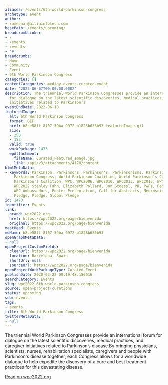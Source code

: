 ```yaml
---
aliases: /events/6th-world-parkinson-congress
archetype: event
author:
- rameena @aitiainfotech.com
basePath: /events/upcoming/
breadcrumbLinks:
- /
- /events
- /events
- '#'
breadcrumbs:
- Home
- Community
- Event
- 6th World Parkinson Congress
categories: []
contentCategories: medigy-events-curated-event
date: '2022-06-07T00:00:00.000Z'
description: The triennial World Parkinson Congresses provide an international forum
  for dialogue on the latest scientific discoveries, medical practices, and caregiver
  initiatives related to Parkinson’s
eventEndDate: 2022-06-10
featuredImage:
  alt: 6th World Parkinson Congress
  format: GIF
  href: b8ce58ff-8107-59ba-9972-b1828b636b93-featuredImage.gif
  size:
  - 250
  - 153
  valid: true
  workPackage: 1473
  wpAttachment:
    fileName: Curated_Featured_Image.jpg
    link: /api/v3/attachments/4178/content
htmlMetaData:
- keywords: Parkinson, Parkinsons, Parkinson's, Parkinsonisms, Parkinsonism, World
    Parkinson Congress, World Parkinson Coalition, World Parkinson's Congress, World
    Parkinson's Coalition, WPC, WPC2006, WPC2010, WPC2013, WPC2015, WPC2016, WPC2019,
    WPC2022 Stanley Fahn, Elizabeth Pollard, Jon Stoessl, PD, PwPs, People with Parkinson's,
    WPC Ambassadors, Poster Presentation, Call for Abstracts, Neuroscience, Parkinson's
    Pledge, Pledge, Global Pledge
id: 1473
identifier: Events
link:
  brand: wpc2022.org
  href: https://wpc2022.org/page/bienvenida
  original: https://wpc2022.org/page/bienvenida
mastHead: Events
mdName: b8ce58ff-8107-59ba-9972-b1828b636b93
openGraphMetaData:
- null
openProjectCustomFields:
  cleanUrl: https://wpc2022.org/page/bienvenida
  location: Barcelona, Spain
  shortUrl: null
  sourceUrl: https://wpc2022.org/page/bienvenida
openProjectWorkPackageType: Curated Event
publishDate: 2020-02-22 09:19:48.186616
searchCategory: Events
slug: wpc2022-6th-world-parkinson-congress
source: open-project-curations
status: upcoming
sub: events
tags:
- events
title: 6th World Parkinson Congress
twitterMetaData:
- null
---
```


The triennial World Parkinson Congresses provide an international forum for dialogue on the latest scientific discoveries, medical practices, and caregiver initiatives related to Parkinson’s disease.By bringing physicians, scientists, nurses, rehabilitation specialists, caregivers and people with Parkinson&#39;s disease together, each Congress allows for a worldwide dialogue to help expedite the discovery of a cure and best treatment practices for this devastating disease.  
  
[Read on wpc2022.org](https://wpc2022.org/page/bienvenida)